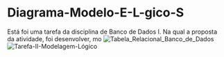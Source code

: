 # Diagrama-Modelo-E-L-gico-S
Está foi uma tarefa da disciplina de Banco de Dados I. Na qual a proposta da atividade, foi desenvolver, mo
![Tabela_Relacional_Banco_de_Dados](https://github.com/user-attachments/assets/bf7471bd-6ccd-46dd-9d93-5e9466f70898)
![Tarefa-II-Modelagem-Lógico](https://github.com/user-attachments/assets/66381b9f-1660-4b60-9aab-424fed2539b3)
